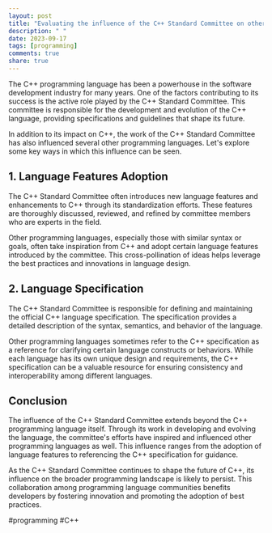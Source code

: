 ```yaml
---
layout: post
title: "Evaluating the influence of the C++ Standard Committee on other programming languages"
description: " "
date: 2023-09-17
tags: [programming]
comments: true
share: true
---
```


The C++ programming language has been a powerhouse in the software development industry for many years. One of the factors contributing to its success is the active role played by the C++ Standard Committee. This committee is responsible for the development and evolution of the C++ language, providing specifications and guidelines that shape its future.

In addition to its impact on C++, the work of the C++ Standard Committee has also influenced several other programming languages. Let's explore some key ways in which this influence can be seen.

## 1. Language Features Adoption

The C++ Standard Committee often introduces new language features and enhancements to C++ through its standardization efforts. These features are thoroughly discussed, reviewed, and refined by committee members who are experts in the field. 

Other programming languages, especially those with similar syntax or goals, often take inspiration from C++ and adopt certain language features introduced by the committee. This cross-pollination of ideas helps leverage the best practices and innovations in language design.

## 2. Language Specification

The C++ Standard Committee is responsible for defining and maintaining the official C++ language specification. The specification provides a detailed description of the syntax, semantics, and behavior of the language. 

Other programming languages sometimes refer to the C++ specification as a reference for clarifying certain language constructs or behaviors. While each language has its own unique design and requirements, the C++ specification can be a valuable resource for ensuring consistency and interoperability among different languages.

## Conclusion

The influence of the C++ Standard Committee extends beyond the C++ programming language itself. Through its work in developing and evolving the language, the committee's efforts have inspired and influenced other programming languages as well. This influence ranges from the adoption of language features to referencing the C++ specification for guidance.

As the C++ Standard Committee continues to shape the future of C++, its influence on the broader programming landscape is likely to persist. This collaboration among programming language communities benefits developers by fostering innovation and promoting the adoption of best practices.

#programming #C++